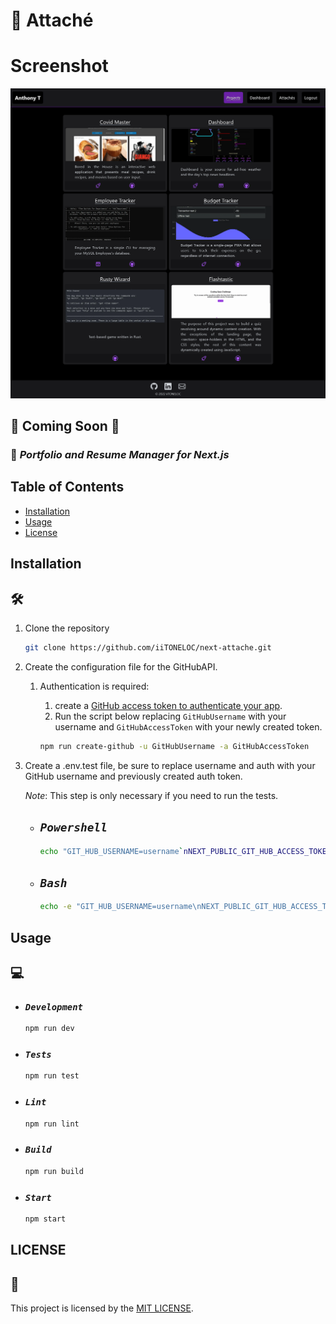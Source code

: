 # &#128278; Attaché

# Screenshot

![screenshot](./assets/screenshot.png)

## &#128679; Coming Soon &#128679;

### &#128188; _Portfolio and Resume Manager for Next.js_

## Table of Contents

- [Installation](#installation)
- [Usage](#usage)
- [License](#license)

## Installation

## &#128736;

1. Clone the repository

   ```bash
   git clone https://github.com/iiTONELOC/next-attache.git
   ```

2. Create the configuration file for the GitHubAPI.

   1. Authentication is required:

      1. create a [GitHub access token to authenticate your app](https://docs.github.com/en/authentication/keeping-your-account-and-data-secure/creating-a-personal-access-token).
      2. Run the script below replacing `GitHubUsername` with your username and `GitHubAccessToken` with your newly created token.

      ```bash
      npm run create-github -u GitHubUsername -a GitHubAccessToken
      ```

3. Create a .env.test file, be sure to replace username and auth with your GitHub username and previously created auth token.

   _Note_: This step is only necessary if you need to run the tests.

   - ## _`Powershell`_

     ```bash
     echo "GIT_HUB_USERNAME=username`nNEXT_PUBLIC_GIT_HUB_ACCESS_TOKEN=auth" > .env.test
     ```

   - ## _`Bash`_

     ```bash
     echo -e "GIT_HUB_USERNAME=username\nNEXT_PUBLIC_GIT_HUB_ACCESS_TOKEN=auth" > .env.test
     ```

## Usage

## &#128187;

- ### _`Development`_

  ```bash
  npm run dev
  ```

- ### _`Tests`_

  ```bash
  npm run test
  ```

- ### _`Lint`_

  ```bash
  npm run lint
  ```

- ### _`Build`_

  ```bash
  npm run build
  ```

- ### _`Start`_

  ```bash
  npm start
  ```

## LICENSE

## &#128190;

This project is licensed by the [MIT LICENSE](./LICENSE).
